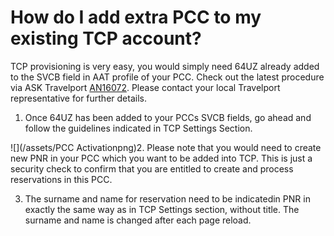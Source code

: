 # How do I add extra PCC to my existing TCP account?

TCP provisioning is very easy, you would simply need 64UZ already added to the SVCB field in AAT profile of your PCC. Check out the latest procedure via ASK Travelport [AN16072](https://goo.gl/A4PUc4). Please contact your local Travelport representative for further details. 

1. Once 64UZ has been added to your PCCs SVCB fields, go ahead and follow the guidelines indicated in TCP Settings Section.

![](/assets/PCC Activationpng)2. Please note that you would need to create new PNR in your PCC which you want to be added into TCP. This is just a security check to confirm that you are entitled to create and process reservations in this PCC.

3. The surname and name for reservation need to be indicatedin PNR in exactly the same way as in TCP Settings section, without title. The surname and name is changed after each page reload. 






